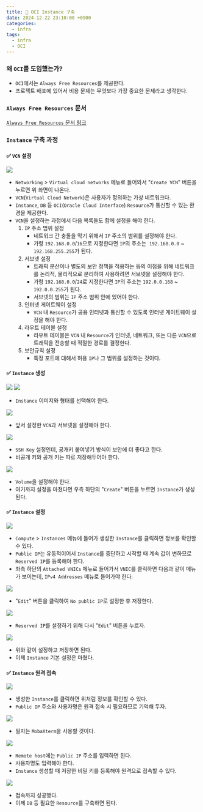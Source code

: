 ```yaml
---
title: 🚀 OCI Instance 구축
date: 2024-12-22 23:10:00 +0900
categories:
  - infra
tags:
  - infra
  - OCI
---
```


### 왜 `OCI`를 도입했는가?
- `OCI`에서는 `Always Free Resources`를 제공한다.
- 프로젝트 배포에 있어서 비용 문제는 무엇보다 가장 중요한 문제라고 생각한다.


### `Always Free Resources` 문서
[`Always Free Resources` 문서 링크](https://docs.oracle.com/en-us/iaas/Content/FreeTier/freetier_topic-Always_Free_Resources.htm?Highlight=free)


### `Instance` 구축 과정
#### ✅ `VCN` 설정
![](/assets/image/Pasted%20image%2020250531152906.png)
- `Networking` > `Virtual cloud networks` 메뉴로 들어와서 "`Create VCN`" 버튼을 누르면 위 화면이 나온다. 
- `VCN`(`Virtual Cloud Network`)은 사용자가 정의하는 가상 네트워크다.
- `Instance`, `DB` 등 `OCI`(`Oracle Cloud Interface`) `Resource`가 통신할 수 있는 환경을 제공한다.
- `VCN`을 설정하는 과정에서 다음 목록들도 함께 설정을 해야 한다.
	1. `IP` 주소 범위 설정
		- 네트워크 간 충돌을 막기 위해서 `IP` 주소의 범위를 설정해야 한다.
		- 가령 `192.168.0.0`/`16`으로 지정한다면 `IP`의 주소는  `192.168.0.0` ~ `192.168.255.255`가 된다.
	2. 서브넷 설정
		- 트래픽 분산이나 별도의 보안 정책을 적용하는 등의 이점을 위해 네트워크를 논리적, 물리적으로 분리하여 사용하려면 서브넷을 설정해야 한다.
		- 가령 `192.168.0.0`/`24`로 지정한다면 `IP`의 주소는 `192.0.0.168` ~ `192.0.0.255`가 된다.
		- 서브넷의 범위는 `IP` 주소 범위 안에 있어야 한다.
	3. 인터넷 게이트웨이 설정
		- `VCN` 내 `Resource`가 공용 인터넷과 통신할 수 있도록 인터넷 게이트웨이 설정을 해야 한다.
	4. 라우트 테이블 설정
		- 라우트 테이블은 `VCN` 내 `Resource`가 인터넷, 네트워크, 또는 다른 `VCN`으로 트래픽을 전송할 때 적절한 경로를 결정한다.
	5. 보안규칙 설정
		- 특정 포트에 대해서 허용 `IP`나 그 범위를 설정하는 것이다.

#### ✅ `Instance` 생성
![](/assets/image/Pasted%20image%2020250531153626.png)
![](/assets/image/Pasted%20image%2020250531153640.png)
- `Instance` 이미지와 형태를 선택해야 한다.

![](/assets/image/Pasted%20image%2020250531153749.png)
- 앞서 설정한 `VCN`과 서브넷을 설정해야 한다.

![](/assets/image/Pasted%20image%2020250531153825.png)
- `SSH Key` 설정인데, 공개키 붙여넣기 방식이 보안에 더 좋다고 한다.
- 비공개 키와 공개 키는 따로 저장해두어야 한다.

![](/assets/image/Pasted%20image%2020250531153917.png)
- `Volume`을 설정해야 한다.
- 여기까지 설정을 마쳤다면 우측 하단의 "`Create`" 버튼을 누르면 `Instance`가 생성된다.

#### ✅ `Instance` 설정
![](/assets/image/Pasted%20image%2020250531154101.png)
- `Compute` > `Instances` 메뉴에 들어가 생성한 `Instance`를 클릭하면 정보를 확인할 수 있다.
- `Public IP`는 유동적이어서  `Instance`를 중단하고 시작할 때 계속 값이 변하므로 `Reserved IP`를 등록해야 한다.
-  좌측 하단의 `Attached VNICs` 메뉴로 들어가서 `VNIC`를 클릭하면 다음과 같이 메뉴가 보이는데, `IPv4 Addresses` 메뉴로 들어가야 한다.

![](/assets/image/Pasted%20image%2020250531154323.png)
- "`Edit`" 버튼을 클릭하여 `No public IP`로 설정한 후 저장한다.

![](/assets/image/Pasted%20image%2020250531154357.png)
- `Reserved IP`를 설정하기 위해 다시  "`Edit`"  버튼을 누르자.

![](/assets/image/Pasted%20image%2020250531154448.png)
- 위와 같이 설정하고 저장하면 된다.
- 이제 `Instance` 기본 설정은 마쳤다.

#### ✅ `Instance` 원격 접속
![](/assets/image/Pasted%20image%2020250531154605.png)
- 생성한 `Instance`를 클릭하면 위처럼 정보를 확인할 수 있다. 
- `Public IP` 주소와 사용자명은 원격 접속 시 필요하므로 기억해 두자.

![](/assets/image/Pasted%20image%2020250531154704.png)
- 필자는 `MobaXterm`을 사용할 것이다.

![](/assets/image/Pasted%20image%2020250531154731.png)
- `Remote host`에는 `Public IP` 주소를 입력하면 된다. 
- 사용자명도 입력해야 한다.
- `Instance` 생성할 때 저장한 비밀 키를 등록해야 원격으로 접속할 수 있다.

![](/assets/image/Pasted%20image%2020250531154845.png)
- 접속까지 성공했다.
- 이제 `DB` 등 필요한 `Resource`를 구축하면 된다.